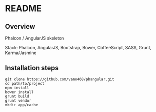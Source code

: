 # README #

## Overview ##
Phalcon / AngularJS skeleton

Stack: Phalcon, AngularJS, Bootstrap, Bower, CoffeeScript, SASS, Grunt, Karma/Jasmine

## Installation steps ##

```shell
git clone https://github.com/vano468/phangular.git
cd path/to/project
npm install
bower install
grunt build
grunt vendor
mkdir app/cache
```
